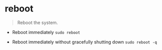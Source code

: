 # reboot
> Reboot the system.

- Reboot immediately
`sudo reboot`

- Reboot immediately without gracefully shutting down
`sudo reboot -q`
